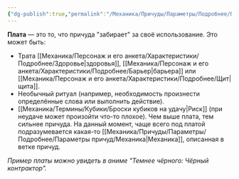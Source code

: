 ```yaml
---
{"dg-publish":true,"permalink":"/Механика/Причуды/Параметры/Подробнее/Параметры причуд/Плата (причуда)/","noteIcon":"","created":"2025-08-21T13:47:53.977+03:00","updated":"2025-07-29T23:53:07.330+03:00"}
---
```


**Плата** — это то, что причуда "забирает" за своё использование. Это может быть:
- Трата [[Механика/Персонаж и его анкета/Характеристики/Подробнее/Здоровье\|здоровья]], [[Механика/Персонаж и его анкета/Характеристики/Подробнее/Барьер\|барьера]] или [[Механика/Персонаж и его анкета/Характеристики/Подробнее/Щит\|щита]].
- Необычный ритуал (например, необходимость произнести определённые слова или выполнить действие).
- [[Механика/Термины/Кубики/Броски кубиков на удачу\|Риск]] (при неудаче может произойти что-то плохое).
Чем выше плата, тем сильнее причуда. На данный момент, чаще всего под платой подразумевается какая-то [[Механика/Причуды/Параметры/Подробнее/Параметры причуд/Механика\|Механика]], описанная в ветке причуд. 

*Пример платы можно увидеть в аниме "Темнее чёрного: Чёрный контрактор".*